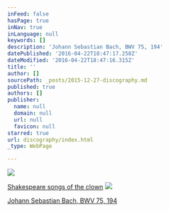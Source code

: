 ```yaml
---
inFeed: false
hasPage: true
inNav: true
inLanguage: null
keywords: []
description: 'Johann Sebastian Bach, BWV 75, 194'
datePublished: '2016-04-22T18:47:17.258Z'
dateModified: '2016-04-22T18:47:16.315Z'
title: ''
author: []
sourcePath: _posts/2015-12-27-discography.md
published: true
authors: []
publisher:
  name: null
  domain: null
  url: null
  favicon: null
starred: true
url: discography/index.html
_type: WebPage

---
```

![](https://the-grid-user-content.s3-us-west-2.amazonaws.com/86994bd7-c864-4441-87be-cb0c5a9f60d7.jpg)

[Shakespeare songs of the clown][0]
![](https://the-grid-user-content.s3-us-west-2.amazonaws.com/18600e3f-d641-4864-9d01-3f140f3daeb4.png)

[Johann Sebastian Bach, ][1][BWV 75, 194][1]

[0]: https://www.jpc.de/jpcng/classic/detail/-/art/shakespeare-songs-of-the-clown/hnum/6241643
[1]: https://www.jpc.de/jpcng/classic/detail/-/art/Johann-Sebastian-Bach-Kantaten-BWV-75-194/hnum/3058270